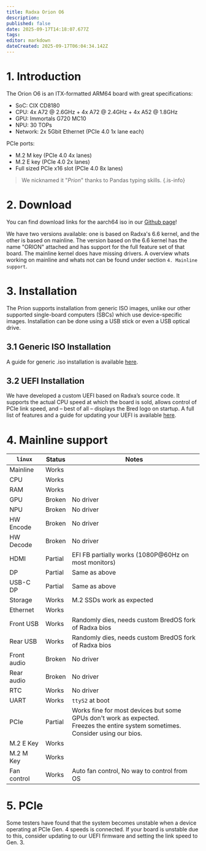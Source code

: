 ```yaml
---
title: Radxa Orion O6
description: 
published: false
date: 2025-09-17T14:18:07.677Z
tags: 
editor: markdown
dateCreated: 2025-09-17T06:04:34.142Z
---
```


# 1. Introduction
The Orion O6 is an ITX-formatted ARM64 board with great specifications:
- SoC: CIX CD8180
- CPU: 4x A72 @ 2.6GHz + 4x A72 @ 2.4GHz + 4x A52 @ 1.8GHz
- GPU: Immortals G720 MC10
- NPU: 30 TOPs
- Network: 2x 5Gbit Ethernet (PCIe 4.0 1x lane each)

PCIe ports:
- M.2 M key (PCIe 4.0 4x lanes)
- M.2 E key (PCIe 4.0 2x lanes)
- Full sized PCIe x16 slot (PCIe 4.0 8x lanes)

> We nicknamed it "*Prion*" thanks to Pandas typing skills.
{.is-info}


# 2. Download
You can find download links for the aarch64 iso in our [Github page](https://github.com/BredOS/bredos-iso/releases/latest)!

We have two versions available: one is based on Radxa's 6.6 kernel, and the other is based on mainline. 
The version based on the 6.6 kernel has the name "ORION" attached and has support for the full feature set of that board. 
The mainline kernel does have missing drivers. A overview whats working on mainline and whats not can be found under section `4. Mainline support`.

# 3. Installation 

The Prion supports installation from generic ISO images, unlike our other supported single-board computers (SBCs) which use device-specific images. Installation can be done using a USB stick or even a USB optical drive. 
## 3.1 Generic ISO Installation 

A guide for generic .iso installation is available [here](/en/install/Installation-with-ISO). 
## 3.2 UEFI Installation 

We have developed a custom UEFI based on Radxa’s source code. It supports the actual CPU speed at which the board is sold, allows control of PCIe link speed, and – best of all – displays the Bred logo on startup. A full list of features and a guide for updating your UEFI is available [here](/en/radxa-orion-o6/prion-uefi-installation). 

# 4. Mainline support
|   `linux`    | Status      |  Notes |
|--------------|-------------|--------|
| Mainline     | Works    | |
| CPU          | Works    | |
| RAM          | Works    | |
| GPU          | Broken   | No driver|
| NPU          | Broken   | No driver|
| HW Encode    | Broken   | No driver|
| HW Decode    | Broken   | No driver|
| HDMI         | Partial  | EFI FB partially works (1080P@60Hz on most monitors) |
| DP           | Partial  | Same as above |
| USB-C DP     | Partial  | Same as above |
| Storage      | Works    | M.2 SSDs work as expected |
| Ethernet     | Works    | |
| Front USB    | Works    | Randomly dies, needs custom BredOS fork of Radxa bios|
| Rear USB     | Works    | Randomly dies, needs custom BredOS fork of Radxa bios|
| Front audio  | Broken   | No driver|
| Rear audio   | Broken   | No driver|
| RTC          | Works    | No driver|
| UART         | Works    | `ttyS2` at boot|
| PCIe         | Partial  | Works fine for most devices but some GPUs don't work as expected. <br> Freezes the entire system sometimes. Consider using our bios.|
| M.2 E Key    | Works    | |
| M.2 M Key    | Works    | |
| Fan control  | Works    | Auto fan control, No way to control from OS |

# 5. PCIe
Some testers have found that the system becomes unstable when a device operating at PCIe Gen. 4 speeds is connected. If your board is unstable due to this, consider updating to our UEFI firmware and setting the link speed to Gen. 3.
